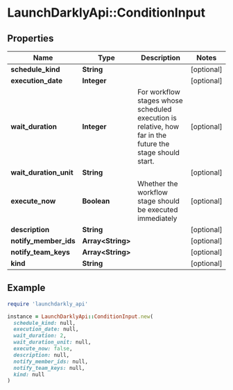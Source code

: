 # LaunchDarklyApi::ConditionInput

## Properties

| Name | Type | Description | Notes |
| ---- | ---- | ----------- | ----- |
| **schedule_kind** | **String** |  | [optional] |
| **execution_date** | **Integer** |  | [optional] |
| **wait_duration** | **Integer** | For workflow stages whose scheduled execution is relative, how far in the future the stage should start. | [optional] |
| **wait_duration_unit** | **String** |  | [optional] |
| **execute_now** | **Boolean** | Whether the workflow stage should be executed immediately | [optional] |
| **description** | **String** |  | [optional] |
| **notify_member_ids** | **Array&lt;String&gt;** |  | [optional] |
| **notify_team_keys** | **Array&lt;String&gt;** |  | [optional] |
| **kind** | **String** |  | [optional] |

## Example

```ruby
require 'launchdarkly_api'

instance = LaunchDarklyApi::ConditionInput.new(
  schedule_kind: null,
  execution_date: null,
  wait_duration: 2,
  wait_duration_unit: null,
  execute_now: false,
  description: null,
  notify_member_ids: null,
  notify_team_keys: null,
  kind: null
)
```


